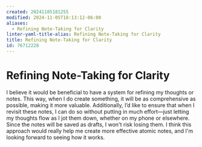 ```yaml
---
created: 20241105181255
modified: 2024-11-05T18:13:12-06:00
aliases:
  - Refining Note-Taking for Clarity
linter-yaml-title-alias: Refining Note-Taking for Clarity
title: Refining Note-Taking for Clarity
id: 76712228
---
```

# Refining Note-Taking for Clarity

I believe it would be beneficial to have a system for refining my thoughts or notes. This way, when I do create something, it will be as comprehensive as possible, making it more valuable. Additionally, I’d like to ensure that when I revisit these notes, I can do so without putting in much effort—just letting my thoughts flow as I jot them down, whether on my phone or elsewhere. Since the notes will be saved as drafts, I won't risk losing them. I think this approach would really help me create more effective atomic notes, and I'm looking forward to seeing how it works.
